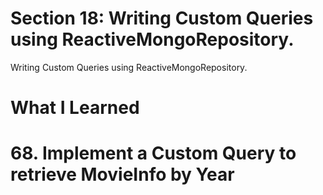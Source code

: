 # Section 18: Writing Custom Queries using ReactiveMongoRepository. 

Writing Custom Queries using ReactiveMongoRepository.

# What I Learned

# 68. Implement a Custom Query to retrieve MovieInfo by Year